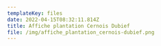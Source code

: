 ```yaml
---
templateKey: files
date: 2022-04-15T08:32:11.814Z
title: Affiche plantation Cernois Dubief
file: /img/affiche_plantation_cernois-dubief.png
---
```

